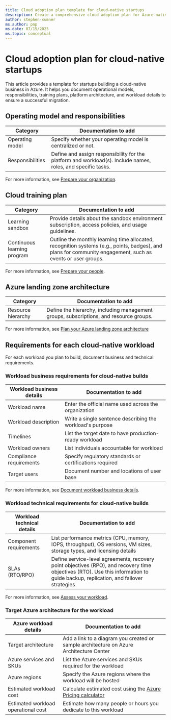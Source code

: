 ```yaml
---
title: Cloud adoption plan template for cloud-native startups
description: Create a comprehensive cloud adoption plan for Azure-native startups covering operating models, training strategies, landing zone architecture, and workload requirements to accelerate your cloud journey
author: stephen-sumner
ms.author: pnp
ms.date: 07/15/2025
ms.topic: conceptual
---
```



# Cloud adoption plan for cloud-native startups

This article provides a template for startups building a cloud-native business in Azure. It helps you document operational models, responsibilities, training plans, platform architecture, and workload details to ensure a successful migration.

## Operating model and responsibilities

| Category          | Documentation to add                                   |
|-------------------|-----------------------------------------------|
| Operating model   | Specify whether your operating model is centralized or not. |
| Responsibilities  | Define and assign responsibility for the platform and workload(s). Include names, roles, and specific tasks. |

For more information, see [Prepare your organization](./prepare-organization-for-cloud.md).

## Cloud training plan

| Category                  | Documentation to add                                                                       |
|---------------------------|-----------------------------------------------------------------------------|
| Learning sandbox          | Provide details about the sandbox environment subscription, access policies, and usage guidelines. |
| Continuous learning program | Outline the monthly learning time allocated, recognition systems (e.g., points, badges), and plans for community engagement, such as events or user groups. |

For more information, see [Prepare your people](./prepare-people-for-cloud.md).

## Azure landing zone architecture

| Category                  | Documentation to add                                                                 |
|---------------------------|-------------------------------------------------------------------------------------|
| Resource hierarchy         | Define the hierarchy, including management groups, subscriptions, and resource groups. |

For more information, see [Plan your Azure landing zone architecture](./estimate-total-cost-of-ownership.md#plan-your-azure-architecture)

## Requirements for each cloud-native workload

For each workload you plan to build, document business and technical requirements.

### Workload business requirements for cloud-native builds

| Workload business details | Documentation to add |
|-----------------|-------------|
| Workload name | Enter the official name used across the organization |
| Workload description | Write a single sentence describing the workload's purpose |
| Timelines | List the target date to have production-ready workload |
| Workload owners | List individuals accountable for workload |
| Compliance requirements | Specify regulatory standards or certifications required |
| Target users | Document number and locations of user base |

For more information, see [Document workload business details](./discover-existing-workload-inventory.md#document-workload-business-details).

### Workload technical requirements for cloud-native builds

| Workload technical details | Documentation to add |
|--------------------------------|------------------------------------------------------|
| Component requirements | List performance metrics (CPU, memory, IOPS, throughput), OS versions, VM sizes, storage types, and licensing details |
| SLAs (RTO/RPO) | Define service-level agreements, recovery point objectives (RPO), and recovery time objectives (RTO). Use this information to guide backup, replication, and failover strategies |

For more information, see [Assess your workload](./assess-workloads-for-cloud-migration.md).

### Target Azure architecture for the workload

| Azure workload details | Documentation to add |
| --- | --- |
| Target architecture | Add a link to a diagram you created or sample architecture on Azure Architecture Center |
| Azure services and SKUs | List the Azure services and SKUs required for the workload |
| Azure regions | Specify the Azure regions where the workload will be hosted |
| Estimated workload cost | Calculate estimated cost using the [Azure Pricing calculator](https://azure.microsoft.com/pricing/calculator/) |
| Estimated workload operational cost | Estimate how many people or hours you dedicate to this workload |
